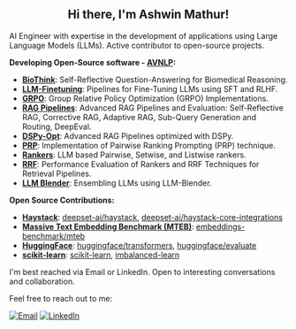 <h2 align="center"> Hi there, I'm Ashwin Mathur!</h2>

AI Engineer with expertise in the development of applications using Large Language Models (LLMs). Active contributor to open-source projects.

**Developing Open-Source software - [AVNLP](https://avnlp.github.io/):**
  - **[BioThink](https://github.com/avnlp/biothink)**:  Self-Reflective Question-Answering for Biomedical Reasoning.
  - **[LLM-Finetuning](https://github.com/avnlp/llm-finetuning)**: Pipelines for Fine-Tuning LLMs using SFT and RLHF.
  - **[GRPO](https://github.com/avnlp/grpo)**: Group Relative Policy Optimization (GRPO) Implementations.
  - **[RAG Pipelines](https://github.com/avnlp/rag-pipelines)**: Advanced RAG Pipelines and Evaluation: Self-Reflective RAG, Corrective RAG, Adaptive RAG, Sub-Query Generation and Routing, DeepEval.
  - **[DSPy-Opt](https://github.com/avnlp/dspy-opt)**: Advanced RAG Pipelines optimized with DSPy.
  - **[PRP](https://github.com/avnlp/prp)**: Implementation of Pairwise Ranking Prompting (PRP) technique.
  - **[Rankers](https://github.com/avnlp/rankers)**: LLM based Pairwise, Setwise, and Listwise rankers.
  - **[RRF](https://github.com/avnlp/rrf)**: Performance Evaluation of Rankers and RRF Techniques for Retrieval Pipelines.
  - **[LLM Blender](https://github.com/avnlp/llm-blender)**: Ensembling LLMs using LLM-Blender.

**Open Source Contributions:**
  - **[Haystack](https://github.com/deepset-ai/haystack)**: [deepset-ai/haystack](https://github.com/deepset-ai/haystack/pulls?q=is%3Apr+author%3Aawinml+is%3Aclosed+sort%3Aupdated-desc), [deepset-ai/haystack-core-integrations](https://github.com/deepset-ai/haystack-core-integrations/pulls?q=is%3Apr+author%3Aawinml+is%3Aclosed+sort%3Aupdated-desc)
  - **[Massive Text Embedding Benchmark (MTEB)](https://github.com/embeddings-benchmark/mteb)**: [embeddings-benchmark/mteb](https://github.com/embeddings-benchmark/mteb/pulls?q=is%3Apr+author%3Aawinml+is%3Aclosed+sort%3Aupdated-desc)
  - **[HuggingFace](https://github.com/huggingface)**: [huggingface/transformers](https://github.com/huggingface/transformers/pulls?q=is%3Apr+author%3Aawinml+is%3Aclosed+sort%3Acomments-desc), [huggingface/evaluate](https://github.com/huggingface/evaluate/pulls?q=is%3Apr+author%3Aawinml+is%3Aclosed+sort%3Acomments-desc)
  - **[scikit-learn](https://github.com/scikit-learn)**: [scikit-learn](https://github.com/scikit-learn/scikit-learn/pulls?q=is%3Apr+author%3Aawinml+is%3Aclosed+sort%3Acomments-desc), [imbalanced-learn](https://github.com/scikit-learn-contrib/imbalanced-learn/pulls?q=is%3Apr+is%3Aclosed+author%3Aawinml)

I'm best reached via Email or LinkedIn. Open to interesting conversations and collaboration. 

Feel free to reach out to me:  &nbsp;

<a href="mailto:ashwinmathur.business@gmail.com"><img src="https://img.shields.io/badge/Email-grey?style=for-the-badge&logo=Gmail" alt="Email" href="mailto:ashwinmathur.business@gmail.com"></a>
<a href="https://www.linkedin.com/in/ashwin-mathur-ds/"><img src="https://img.shields.io/badge/LinkedIn-blue?style=for-the-badge&logo=LinkedIn" alt="LinkedIn" href="https://www.linkedin.com/in/ashwin-mathur-ds/"></a>


<!--
  Title: Ashwin Mathur Github
  Description: Data Science - Ashwin Mathur Github
  Author: awinml

**awinml/awinml** is a ✨ _special_ ✨ repository because its `README.md` (this file) appears on your GitHub profile.

Here are some ideas to get you started:



- 👯 I’m looking to collaborate on ...
- 🤔 I’m looking for help with ...
- 💬 Ask me about ...
- 📫 How to reach me: ...
- 😄 Pronouns: ...
- ⚡ Fun fact: ...

[![My GitHub Stats](https://github-readme-stats.vercel.app/api/?username=awinml&count_private=true&show_icons=true&hide_rank=true&hide=contribs&include_all_commits=true)]()

![](https://komarev.com/ghpvc/?username=awinml&color=green&style=for-the-badge&label=Profile+Views)

-->

